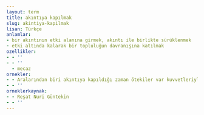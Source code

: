 ```yaml
---
layout: term
title: akıntıya kapılmak
slug: akintiya-kapilmak
lisan: Türkçe
anlamlar:
- bir akıntının etki alanına girmek, akıntı ile birlikte sürüklenmek
- etki altında kalarak bir topluluğun davranışına katılmak
ozellikler:
- - ''
- - ''
  - mecaz
ornekler:
- - Aralarından biri akıntıya kapıldığı zaman ötekiler var kuvvetleriyle dayanarak onu geri çekiyorlardı.
- - ''
orneklerkaynak:
- - Reşat Nuri Güntekin
- - ''
---
```

